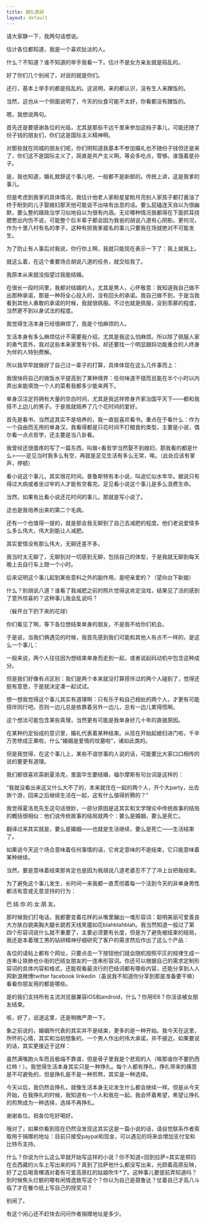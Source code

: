 ```yaml
---
title: 婚礼致辞
layout: default
---
```



请大家静一下，我两句话想说。

估计各位都知道，我是一个喜欢扯淡的人。

什么？不知道？谁不知道的举手我看一下。估计不是女方亲友就是捣乱的。

好了你们几个别闹了，对说的就是你们。

还行，基本上举手的都是捣乱的。这说明，来的都认识，没有生人来蹭饭的。

当然，这也从一个侧面说明了，今天的伙食可能不太好，你看都没有蹭饭的。


嗯，我想说两句。

首先还是要感谢各位的光临，尤其是那些不远千里来参加这档子事儿，可能还随了份子钱的朋友们，你们这是国际主义精神啊。

对那些就在同城的朋友们呢，你们明知道我基本不参加婚礼也不随份子钱但还是来了，你们这不是国际主义了，简直是共产主义啊。等会多吃点，管够。谁饿着是孙子。

是，我也知道，婚礼致辞这个事儿吧，一般都不是新郎的。传统上讲，这是我爹的事儿。

但是考虑到我爹的具体情况，我估计他老人家盼星星盼月亮别人家孩子都打酱油了终于盼到的儿子娶媳妇那天他可能说不出啥有出息的话。要么屁磕连天自以为很幽默，要么整的跟政治学习似地自以为很有内涵。无论哪种情况我都得在下面抓耳挠腮憋出内伤不说，可能整个后半辈子都会因为我爸的胡说八道有心阴影。更何况，作为十里八村有名的孝子，这种有损我爹威名的事儿只要我在场就绝对不可能发生。

为了防止有人事后对我说，你行你上啊，我就只能现在表示一下了：我上就我上。

就这么着，在这个重要场合胡说八道的任务，就交给我了。




我原本从来就没指望过我能结婚。

在很长一段时间里，我都对结婚的人，尤其是男人，心怀敬意：我知道我自己做不出那种承诺，那是一种将全心投入的，没有回头的承诺。我自己做不到，于是当我看到其他人勇敢的承诺的时候，我就很佩服。不过也就是佩服，没到羡慕的程度，当然更不到以身试法的程度。

我觉得生活本身已经很麻烦了，我是个怕麻烦的人。

生活本身有多么麻烦估计不需要我介绍，尤其是我这么怕麻烦。所以除了佩服人家的勇气意外，我对这些本来家里有个妈，却还要找一个明显跟妈功能重合的人终身为伴的人特别费解。

所以我早早就做好了自己过一辈子的打算，具体体现在这么几件事而上：

我很快将自己的做饭水平提高到了某种境界：任何味道不错而且能在半个小时以内弄出来能填饱一个人的菜肴我都多少能来两下。

单身汉注定将拥有大量的空白时间，尤其是我这样修身齐家治国平天下——都和我搭不上边儿的男子。于是我就赔养了几个花时间的爱好。

首先是看书，当然这其实不是培养的，我一直挺喜欢看书。重点在于看什么：作为一个自由而无用的单身汉，我看得都是只花时间不打粮食的类型，主要是小说，偶尔看一点点哲学，还主要是当八卦看。

我曾经还很蛋疼的写了一篇东西，叫做<看哲学当然娶不到媳妇，那我看的都是什么>——足见当时我多么有空，再就是足见生活有多么无常，唉。（此处应该有掌声，停顿）

看小说这个事儿，其实很花时间。普鲁斯特有本小说，叫追忆似水年华。据说只有得过大病或者坐过牢的人才能有空看完。足见看小说这个事儿是多么浪费生命。

当然，如果有比看小说还花时间的事儿，那就是写小说了。

这也是我培养出来的第二个毛病。

还有一个也值得一提的，就是那会我无聊到了自己去减肥的程度。他们老说爱情多么多么伟大，伟大到能让人减肥。

其实爱情没有那么伟大，无聊还差不多。

我当时太无聊了，无聊到对一切感到无聊，包括自己的体型，于是我就无聊到每天晚上去自行车上蹬一个小时。

后来证明这个事儿起到某些意料之外的副作用，是吧亲爱的？（望向台下新娘）

什么？别胡说八道？谁看了我减肥之前的照片觉得这肯定没戏，结果见了活的感到了意外惊喜的？这种事儿我会乱说吗？

（躲开台下扔下来的花球）

你们看见了啊，等下各位想结束单身的朋友，不是我不给你们机会。


于是说，当我们俩遇见的时候，我首先感到我们可能和其他人有点不一样的，是这么一个事儿：

一般来说，两个人往往因为想结束单身而走到一起，或者说起码动机中包含这种成分。

但是我们好像有点区别：我们是两个本来就没打算搭伴过的两个人碰到了，觉得还挺有意思，于是就决定凑一起试试。

想一想我觉得这个事儿其实有道理啊：只有乐于和自己相处的两个人，才更有可能搭伴同行吧。否则一边儿总是依靠着另外一边儿，总有一边儿累得慌啊。

这个想法可能包含某些真理，当然更有可能是我单身好几十年的直接原因。


在某种约定俗成的意识里，婚礼代表着某种结束。从现在开始起媳妇进门啦，千辛万苦修成正果啦，什么“婚姻是爱情的坟墓啦”，诸如此类的。

但是我觉得，在这个事儿上，某些不谙世事的人说的话，可能要比大家口口相传的说的要更有道理。

我们都很喜欢英剧夏洛克，里面华生要结婚，福尔摩斯有句台词是这样的：

“我就没看出来这又什么大不了的，本来就住在一起的两个人，开个大party，出去旅个游，回来之后继续生活在一起，这有什么值得折腾的？”

我觉得夏洛克先生这句话很妙，一部分原因是这其实和文学理论中传统故事的结局的概括很相似：他们说传统故事的结局就两个：要么是婚姻，要么是死亡。

翻译过来其实就是，要么是婚姻——也就是生活继续，要么是死亡——生活结束了。

如果说今天这个场合意味着任何事情的话，它肯定意味的不是结束，它只能意味着某种继续。

当然，要是意味着结束那肯定也是因为我胡说八道老婆忍不了了冲上台把我结束。


为了避免这个事儿发生，长时间一来我都一直贯彻着每一个活到今天的非单身男性都活有意或无意坚持的行为：

巴.结.你.的.女.朋.友。

那时候我们打电话，我都要变着花样的从嘴里蹦出一堆形容词：聪明美丽可爱善良大方肤白貌美胸大腿长貌若天线笑靥如花blahblahblah。我当然知道一般过了第四个形容词说什么就不重要了，主要必须要有长度，但是为了避免被结束的结局，我还是本着理工男的钻研精神仔细研究了客户的需求然后作出了这么个产品：

各位的请帖上都有个网址，只要点击一下按钮他们就会随机按照平仄的规律生成一连串让铁肺也仆街的巴结女朋友的一连串形容词。你还可以根据自己的需求定制形容词的具体内容和格式，还能观看最流行的巴结词都有哪些内容，还能分享到人人网新浪微博twitter facebook linkedin（虽说我不知道你分享到那是准备要干嘛）看看你朋友用的都是哪些。

是的我们支持所有主流浏览器兼容iOS和android，什么？你用IE6？你活该被女朋友结束。


咳，好了，说道这里，还是稍微严肃一下。

象之前说的，婚姻所代表的其实并不是结束，更多的是一种开始。我今天在这里，所怀的心情，其实和当初想象的，一个男人作出的伟大承诺，并不接近。如果要说的话，其实更接近于这样：

虽然满嘴跑火车而且极端不靠谱，但是骨子里我是个悲观的人（唉那谁你不要扔西红柿！）。我觉得生活本身其实只是一种挣扎。每个人都有挣扎，挣扎带来的痛苦是不可避免的，但是挣扎是不是一种煎熬，其实是一种选择。

今天以后，我仍然会挣扎，就像生活本身无论发生什么都会继续一样。但是从今天开始，在我挣扎的时候，我知道有一个人和我在一起。我会怀着希望，希望让挣扎的煎熬成为一种选择，选择不再挣扎。

谢谢各位。祝各位吃好喝好。



哦对了，如果你看到现在仍然没发现这其实这是一篇小说的话，请自觉联系作者索取用于捐赠的地址：目前只接受paypal和现金，可以遇见的将来会增加支付宝和比特币支持。

什么？你说为什么这么早就开始写这样的小说？你不知道<回到拉萨>其实是郑钧在去西藏的火车上写出来的吗？真到了拉萨他什么都没写出来，光顾着高原反映，好了之后喝青稞酒对着有可爱高原红的姑娘吹牛*了。这种事儿要提前弄知道吗？到时候焦头烂额的哪有闲情逸致写这个？你以为自己是聂鲁达？仗着自己才高八斗临了才在餐巾纸上写自己的授奖词？

别闹了。

有这个闲心还不赶快去问问作者捐赠地址是多少。
